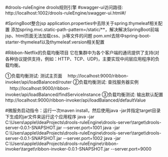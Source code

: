 #drools-ruleEngine
drools规则引擎
#swagger-ui访问路径:
http://localhost:1002/drools-ruleEngine/swagger-ui.html#/

#SpringBoot整合jsp
application.properties中去除关于spring.thymeleaf相关配置
添加spring.mvc.static-path-pattern=/static/**，解决解决SpringBoot前端jsp、html页面无法加载css、js等文件的问题
pom.xml去除中spring-boot-starter-thymeleaf以及thymeleaf.version相关配置

#Ribbon-Netflix的负载均衡项目
  它在集群中为各个客户端的通讯提供了支持(对各种协议提供支持，例如：HTTP、TCP、UDP)，主要实现中间层应用程序的负载均衡。

  ①负载均衡测试: 测试主页面
  　http://localhost:9000/ribbon-invoker/api/loadBalanced/router
  ②负载均衡测试: 查找服务器实例
  　http://localhost:9000/ribbon-invoker/api/loadBalanced/findServiceInstance
  ③负载均衡测试: 输出默认配置
    http://localhost:9000/ribbon-invoker/api/loadBalanced/defaultValue

#微服务启动指令：运行一次maven install，然后使用java -jar并指定target目录下生成的jar文件来运行这个应用程序
  java -jar C:\Users\apple\IdeaProjects\drools-ruleEngine\drools-server\target\drools-server-0.0.1-SNAPSHOT.jar --server.port=1001
  java -jar C:\Users\apple\IdeaProjects\drools-ruleEngine\drools-server\target\drools-server-0.0.1-SNAPSHOT.jar --server.port=1002
  java -jar C:\Users\apple\IdeaProjects\drools-ruleEngine\ribbon-invoker\target\ribbon-invoker-0.0.1-SNAPSHOT.jar --server.port=9000
